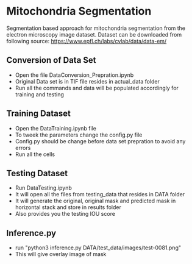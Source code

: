 # Mitochondria Segmentation

Segmentation based approach for mitochondria segmentation from the electron microscopy image dataset.
Dataset can be downloaded from following source: https://www.epfl.ch/labs/cvlab/data/data-em/

## Conversion of Data Set
* Open the file DataConversion_Prepration.ipynb
* Original Data set is in TIF file resides in actual_data folder
* Run all the commands and data will be populated accordingly for training and testing

## Training Dataset
* Open the DataTraining.ipynb file
* To tweek the parameters change the config.py file 
* Config.py should be change before data set prepration to avoid any errors
* Run all the cells

## Testing Dataset
* Run DataTesting.ipynb
* It will open all the files from testing_data that resides in DATA folder
* It will generate the original, original mask and predicted mask in horizontal stack and store in results folder
* Also provides you the testing IOU score

## Inference.py
* run "python3 inference.py DATA/test_data/images/test-0081.png"
* This will give overlay image of mask 
